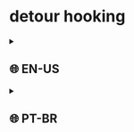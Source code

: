 # detour hooking

<details><summary><h2>🌐 EN-US</h2></summary>

### What is hooking?
Hooking is the concept of redirecting existing code flow. This makes possible to modify, block or change the behavior of a function or code at given address for many purposes, including defensive/offensive reasons like monitoring calls to a function, blocking dangerous actions, modifying/reading parameters passed or hiding information/code by faking results (or changing return values) to bypass antivirus checks for example

![output](https://github.com/LeonardoSasaki/detour-hooking/blob/main/img/output.png?raw=true)

### What is detour hooking?
Detour hooking is just one among plenty other hooking methods, like IAT, VMT, VEH, etc. Detours usually works by inserting a jmp instruction at a given address to redirect code execution. Even though a call instruction instead of a jmp is possible, it may not always fit the purpose due to the code returning to the original function, also it will overwrite your target function prologue if you choose to overwrite the beggining of it, which is another problem you would need to take care of. A jmp is the most ideal and the most used.

In this code, we hooked two functions: MessageBoxA from WinAPI (if compiled on windows, obviously) and a function i wrote myself (in case you compile for linux). Take a look at MessageBoxA disassembly on memory before hooking:
![original](https://github.com/LeonardoSasaki/detour-hooking/blob/main/img/orig.png?raw=true)

And after hooking:
![hooked](https://github.com/LeonardoSasaki/detour-hooking/blob/main/img/hooked.png?raw=true)
As you can see, the beggining of the code changed to a jump to our function. Here is what i did: first, i got a pointer to MessageBoxA function address querying it using GetProcAddress, passing the first parameter as the handle to the module where this function is located (user32.dll) and the second parameter was the name of the function itself. There are other methods you can use to get the target address, for example by pattern scanning. It allows for finding not just a function, but a specific piece of code anywhere in the process. After i got the target function address, i changed page protection to be able to write to it (generally functions are compiled to .text segment for default, which doesnt has write permission) and wrote this piece of code: 
```
E9 xx xx xx xx
```
E9 is the hexadecimal value for relative jump near instruction, followed by "xx xx xx xx", that is the 4 byte long offset to jump (which we will write soon). Being E9 (1 byte length) + the offset (4 bytes length) = 5 bytes long, here is how you calculate the offset: ``` destination - target function - 5 ```
By doing that, you will be overwriting 5 bytes with a jump to your code. Make sure your hooked function has the same prototype as the target function (return type, calling convention, parameters) or else things might go wrong. For example in my code, i replicated MessageBoxA:
```
int __stdcall hooked_function(
        HWND    hWnd,
        LPCSTR  lpText,
        LPCSTR  lpCaption,
        UINT    uType)
```
From original Microsoft documentation, we have:
```
int MessageBox(
  HWND    hWnd,
  LPCTSTR lpText,
  LPCTSTR lpCaption,
  UINT    uType)
```
##### *source: https://docs.microsoft.com/en-us/windows/win32/api/winuser/nf-winuser-messagebox*
You might have noticed that there are 2 differences: __stdcall and the function name. In fact, function name does not change anything at all. After compiled, every function is just code in memory, they don't exactly have names (except for exported functions, of course, but still they do not have their name on its body). You will get a compile error if you use the same name, since you're re-defining a existing function. And about the __stdcall, its just the calling convention. Functions from WinAPI uses stdcall as default,  you could even change it to "WINAPI" macro, with extends to __stdcall. I myself had the project settings to compile functions with __cdecl calling convention by default, but you  might be asking: "what is a calling convention?" From wikipedia,
> A calling convention is an implementation-level (low-level) scheme for how subroutines receive parameters from their caller and how they return a result. Differences in various implementations include where parameters, return values, return addresses and scope links are placed (registers, stack or memory etc.), and how the tasks of preparing for a function call and restoring the environment afterwards are divided between the caller and the callee.
##### *source: https://en.wikipedia.org/wiki/Calling_convention*

After executing my code, you will see that every call to MessageBoxA will be redirected to my own function, which will output "Call to MessageBox redirected, parameters passed: " + the parameters, as you already have seen in the first image on the top of this readme

### Detection vectors
Since this is a method oftenly used by malwares and cheats, i will be also talking about detection vectors. As aforementioned, this method involves modifying memory page protection and writing in a section which is supposed to not change. Here we have 2 major vectors: the call to VirtualProtect, which can be monitored for modifications of .text memory space and the bytepatching of code in functions. Bytepatching can be detected by integrity checks, and if what is in memory differs from what is in disk then a red flag is raised. Some things you could do to circumvent the detection is:
* Modify the memory protection from a external application using VirtualProtectEx (in windows) or using other methods, that way, hooks to VirtualProtect inside the target application won't catch it
* Hook the integrity check routines and manipulate the results
* Make a jump hook in mid-function so a simple check for initial function bytes won't find a detour, making it slight more difficult to detect
* If a relative short jump is present inside the function code, you can simply overwrite the offset instead of creating a new jump instruction

After all, this is a simple method that has difficult to hide vectors, if you're dealing with antivirus/anticheats then you should know its inner workings
</summary></details>

<details><summary><h2>🌐 PT-BR</h2></summary>

### O que é hooking?
Hooking é o conceito de redirecionar o fluxo código existente. Isso permite modificar, bloquear ou alterar o comportamento de uma função ou código em um dado endereço para vários propósitos, incluindo razões ofensivas/defensivas como monitorar chamadas para uma função, bloquear ações perigosas, ler/modificar parâmetros passados ou esconder informações/código falsificando o resultado (por exemplo mudando o valor de retorno da função), para bypassar verificações de antivírus por exemplo.

![output](https://github.com/LeonardoSasaki/detour-hooking/blob/main/img/output.png?raw=true)

### O que é detour hooking?
Hooking de detour é apenas um entre vários outros métodos, como IAT, VMT, VEH, etc. Detours geralmente funcionam inserindo uma instrução jmp em um dado endereço de memória para redirecionar o fluxo do código. Apesar de uma instrução "call" poder ser usada ao invés de um jmp, ele nem sempre satisfaz o propósito devido ao fato do código retornar para a função original após retornar, além que ele sobrescreverá o prologue da função se você escolher sobrescrever os bytes iniciais da função, que é outro problema que você teria que resolver. Um jmp é o mais ideal e o mais utilizado.

Neste código, nós hookamos duas funções: MessageBoxA da WinAPI (se compilado em Windows, óbviamente) e uma função que eu mesmo escrevi (caso você compile para Linux). Dê uma olhada no disassembly do MessageBoxA antes do hook:
![original](https://github.com/LeonardoSasaki/detour-hooking/blob/main/img/orig.png?raw=true)

E após o hook:
![hooked](https://github.com/LeonardoSasaki/detour-hooking/blob/main/img/hooked.png?raw=true)
Como você pode ver, o início do código alterou para um jmp para nossa função. Aqui está o que eu fiz: primeiro, consegui um ponteiro para o MessageBoxA com a função GetProcAddress, passando o primeiro parâmetro como uma handle para o módulo onde esta função está localizada (user32.dll), enquanto o segundo parâmetro era o própio nome da função. Há outros métodos que você pode usar para obter o endereço alvo, como o pattern scanning por exemplo. Este método permite obter o endereço de qualquer pedaço específico de código, como funções e trechos de código. Depois que eu obtive o endereço da função, eu mudei a proteção da página de memória para poder escrever nela (geralmente, as funções são compiladas na seção .text, que não possui permissão de escritura por padrão) e então escrevi este pedaço de código:
```
E9 xx xx xx xx
```
E9, que é o valor hexadecimal para a instrução relative jmp near (a tradução fica algo como "pulo curto relativo"), seguido de "xx xx xx xx", o qual será escrito a distância de 4 bytes para se pular na memória. Sendo E9 (de tamanho de um byte) + a distância (4 bytes) = 5 bytes, aqui está como é calculado a distância (ou offset, se preferir chamar assim): ``` destino - endereço para hookar - 5 ```
Fazendo isto, você estará sobrescrevendo 5 bytes na memória com um pulo para o seu código. Certifique-se de que o protótipo de sua função é a mesma função a qual você está hookando (mesmo tipo de retorno, convenção de chamada e parâmetros), se não vários erros podem ocorrer. No meu código, eu repliquei o MessageBoxA:
```
int __stdcall hooked_function(
        HWND    hWnd,
        LPCSTR  lpText,
        LPCSTR  lpCaption,
        UINT    uType)
```
Na documentação oficial da microsoft, temos que:
```
int MessageBox(
  HWND    hWnd,
  LPCTSTR lpText,
  LPCTSTR lpCaption,
  UINT    uType)
```
##### *fonte: https://docs.microsoft.com/en-us/windows/win32/api/winuser/nf-winuser-messagebox*
Você pode ter reparado que há 2 diferenças: o __stdcall e o nome da função. De fato, o nome da função não altera nada. Após compilado, todas funções são apenas códigos na memória, eles não possuem exatamente um "nome" no corpo delas (exceto para as funções exportadas, claro, mas nem mesmo elas possuem um "nome" no corpo delas). Porém, o código falhará na compilação caso você redefina a função utilizando o mesmo nome dela. Na minha função, eu defini a convenção de chamada como __stdcall pois as funções da WinAPI a utilizam como padrão, e em minhas configurações do VS2019 estava setado para a convenção de chamada padrão ser __cdecl, portanto foi necessário especificar (eu poderia até utilizar a macro WINAPI, que expande para __stdcall). Mas agora, você esteve estar se perguntando: "o que é uma convenção de chamada?" Da wikipedia,
> Em ciência da computação, convenção de chamadas de função é um esquema o qual as funções de um programa recebem parâmetros das funções chamadoras e como elas retornam um resultado. Essas convenções diferem de acordo com as linguagens de programação, os sistemas operacionais e CPUs.
##### *fonte: https://pt.wikipedia.org/wiki/Conven%C3%A7%C3%A3o_de_chamada_de_fun%C3%A7%C3%B5es*

Após executar meu código, você verá que todas as chamadas para MessageBoxA vão ser redirecionadas para minha própia função. a qual printará "Call to MessageBox redirected, parameters passed: " + os parâmetros, como você já viu na primeira imagem no topo deste readme

### Vetores de detecção
Já que este é um método muito usado por malwares e cheats, eu também vou falar sobre vetores de detecção. Como mencionado antes, este método envolve modificar a proteção de páginas de memória e escrever em um segmento de código constante. Aqui temos 2 grandes vetores: a chamada para o VirtualProtect, o qual pode ser monitorado contra a modificação da proteção do espaço de memória pertencente ao segmento .text e o bytepatching de código em funções. Bytepatching pode ser detectado por verificações de integridade, por exemplo caso o que está em memória difere com o que está em disco, então uma bandeira vermelha é acionada. Algumas coisas que você pode fazer para evitar a detecção são:

* Modificar a proteção da memória externamente usando VirtualProtectEx (no windows) ou utilizando outros métodos, desta forma, hooks para o VirtualProtect dentro da aplicação alvo não captarão esta alteração
* Hookar as verificações de integridade e manipular os resultados
* Inserir um jmp no meio da função ao invés do início dela, assim uma simples verificação pelos bytes iniciais de uma função não encontrarão um detour, tornando um pouco mais complexo a detecção
* Se um relative short jmp já estiver presente dentro da função alvo, você pode simplesmente sobrescrever este offset ao invés de criar um novo jmp

Apesar de tudo, este é um método simples que possui vetores difíceis de ocultar. Se você está lidando com um antivírus ou anticheat, então é esperado que você conheça o funcionamento do tal dito software
</summary></details>
